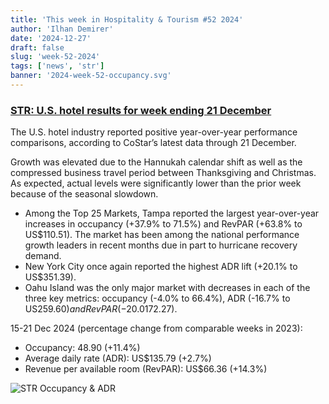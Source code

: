 ```yaml
---
title: 'This week in Hospitality & Tourism #52 2024'
author: 'Ilhan Demirer'
date: '2024-12-27'
draft: false
slug: 'week-52-2024'
tags: ['news', 'str']
banner: '2024-week-52-occupancy.svg'
---
```


### [STR: U.S. hotel results for week ending 21 December](https://str.com/press-release/us-hotel-results-week-ending-21-december)

The U.S. hotel industry reported positive year-over-year performance comparisons, according to CoStar’s latest data through 21 December.

Growth was elevated due to the Hannukah calendar shift as well as the compressed business travel period between Thanksgiving and Christmas. As expected, actual levels were significantly lower than the prior week because of the seasonal slowdown.

- Among the Top 25 Markets, Tampa reported the largest year-over-year increases in occupancy (+37.9% to 71.5%) and RevPAR (+63.8% to US$110.51). The market has been among the national performance growth leaders in recent months due in part to hurricane recovery demand.
- New York City once again reported the highest ADR lift (+20.1% to US$351.39).
- Oahu Island was the only major market with decreases in each of the three key metrics: occupancy (-4.0% to 66.4%), ADR (-16.7% to US$259.60) and RevPAR (-20.0% to US$172.27).

15-21 Dec 2024 (percentage change from comparable weeks in 2023):

- Occupancy: 48.90 (+11.4%)
- Average daily rate (ADR): US$135.79 (+2.7%)
- Revenue per available room (RevPAR): US$66.36 (+14.3%)

![STR Occupancy & ADR](/images/blogimages/2024-week-52-occupancy.svg)
